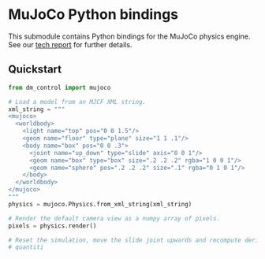 # MuJoCo Python bindings

This submodule contains Python bindings for the MuJoCo physics engine. See our
[tech report](https://arxiv.org/abs/1801.00690) for further details.

## Quickstart

```python
from dm_control import mujoco

# Load a model from an MJCF XML string.
xml_string = """
<mujoco>
  <worldbody>
    <light name="top" pos="0 0 1.5"/>
    <geom name="floor" type="plane" size="1 1 .1"/>
    <body name="box" pos="0 0 .3">
      <joint name="up_down" type="slide" axis="0 0 1"/>
      <geom name="box" type="box" size=".2 .2 .2" rgba="1 0 0 1"/>
      <geom name="sphere" pos=".2 .2 .2" size=".1" rgba="0 1 0 1"/>
    </body>
  </worldbody>
</mujoco>
"""
physics = mujoco.Physics.from_xml_string(xml_string)

# Render the default camera view as a numpy array of pixels.
pixels = physics.render()

# Reset the simulation, move the slide joint upwards and recompute derived
# quantiti